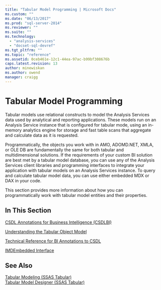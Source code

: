 ```yaml
---
title: "Tabular Model Programming | Microsoft Docs"
ms.custom: ""
ms.date: "06/13/2017"
ms.prod: "sql-server-2014"
ms.reviewer: ""
ms.suite: ""
ms.technology: 
  - "analysis-services"
  - "docset-sql-devref"
ms.tgt_pltfrm: ""
ms.topic: "reference"
ms.assetid: 0ceb461e-12c1-44ea-97ac-b99bf308676b
caps.latest.revision: 13
author: minewiskan
ms.author: owend
manager: craigg
---
```

# Tabular Model Programming
  Tabular models use relational constructs to model the Analysis Services data used by analytical and reporting applications. These models run on an Analysis Service instance that is configured for tabular mode, using an in-memory analytics engine for storage and fast table scans that aggregate and calculate data as it is requested.  
  
 Programmatically, the objects you work with in AMO, ADOMD.NET, XMLA, or OLE DB are fundamentally the same for both tabular and multidimensional solutions. If the requirements of your custom BI solution are best met by a tabular model database, you can use any of the Analysis Services client libraries and programming interfaces to integrate your application with tabular models on an Analysis Services instance. To query and calculate tabular model data, you can use either embedded MDX or DAX in your code.  
  
 This section provides more information about how you can programmatically work with tabular model entities and their properties.  
  
## In This Section  
 [CSDL Annotations for Business Intelligence &#40;CSDLBI&#41;](csdl-annotations-for-business-intelligence-csdlbi.md)  
  
 [Understanding the Tabular Object Model](representation/understanding-tabular-object-model-at-levels-1050-through-1103.md)  
  
 [Technical Reference for BI Annotations to CSDL](conceptual-schema-definition-language-csdl/technical-reference-for-bi-annotations-to-csdl.md)  
  
 [IMDEmbedded Interface](imdembeddeddata-interface.md)  
  
## See Also  
 [Tabular Modeling &#40;SSAS Tabular&#41;](../tabular-models/tabular-models-ssas.md)   
 [Tabular Model Designer &#40;SSAS Tabular&#41;](../tabular-model-designer-ssas-tabular.md)  
  
  
